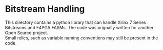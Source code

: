 # Bitstream Handling

This directory contains a python library that can handle Xilinx 7 Series Bitstreams and F4PGA FASMs.
The code was orignally written for another Open Source project.  
Small relics, such as variable naming conventions may still be present in the code.  

